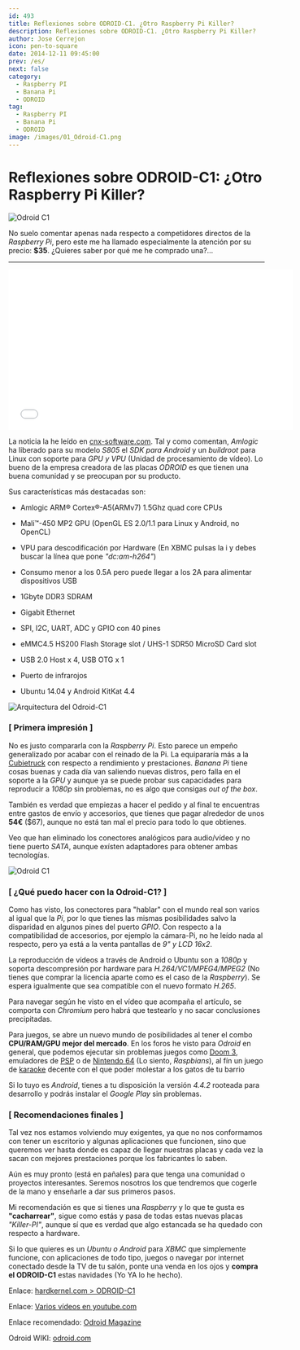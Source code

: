 ```yaml
---
id: 493
title: Reflexiones sobre ODROID-C1. ¿Otro Raspberry Pi Killer?
description: Reflexiones sobre ODROID-C1. ¿Otro Raspberry Pi Killer?
author: Jose Cerrejon
icon: pen-to-square
date: 2014-12-11 09:45:00
prev: /es/
next: false
category:
  - Raspberry PI
  - Banana Pi
  - ODROID
tag:
  - Raspberry PI
  - Banana Pi
  - ODROID
image: /images/01_Odroid-C1.png
---
```


# Reflexiones sobre ODROID-C1: ¿Otro Raspberry Pi Killer?

![Odroid C1](/images/01_Odroid-C1.png)

No suelo comentar apenas nada respecto a competidores directos de la *Raspberry Pi*, pero este me ha llamado especialmente la atención por su precio: **$35**. ¿Quieres saber por qué me he comprado una?...

- - -
<iframe width="560" height="315" src="//www.youtube.com/embed/L2ZRW-AagSQ" frameborder="0" allowfullscreen></iframe>

La noticia la he leído en [cnx-software.com](http://www.cnx-software.com/2014/12/10/hardkernel-odroid-c1-is-a-35-development-board-powered-by-amlogic-s805-quad-core-processor/). Tal y como comentan, *Amlogic* ha liberado para su modelo *S805* el *SDK para Android* y un *buildroot* para Linux con soporte para *GPU y VPU* (Unidad de procesamiento de vídeo). Lo bueno de la empresa creadora de las placas *ODROID* es que tienen una buena comunidad y se preocupan por su producto.

Sus características más destacadas son:

* Amlogic ARM® Cortex®-A5(ARMv7) 1.5Ghz quad core CPUs 

* Mali™-450 MP2 GPU (OpenGL ES 2.0/1.1 para Linux y Android, no OpenCL)

* VPU para descodificación por Hardware (En XBMC pulsas la i y debes buscar la línea que pone *"dc:am-h264"*)

* Consumo menor a los 0.5A pero puede llegar a los 2A para alimentar dispositivos USB

* 1Gbyte DDR3 SDRAM

* Gigabit Ethernet

* SPI, I2C, UART, ADC y GPIO con 40 pines

* eMMC4.5 HS200 Flash Storage slot / UHS-1 SDR50 MicroSD Card slot

* USB 2.0 Host x 4, USB OTG x 1

* Puerto de infrarojos

* Ubuntu 14.04 y Android KitKat 4.4

![Arquitectura del Odroid-C1](/images/2014/12/odriod-driagram.png "Arquitectura del Odroid-C1")

### [ Primera impresión ]

No es justo compararla con la *Raspberry Pi*. Esto parece un empeño generalizado por acabar con el reinado de la Pi. La equipararía más a la [Cubietruck](http://www.cubietruck.com) con respecto a rendimiento y prestaciones. *Banana Pi* tiene cosas buenas y cada día van saliendo nuevas distros, pero falla en el soporte a la *GPU* y aunque ya se puede probar sus capacidades para reproducir a *1080p* sin problemas, no es algo que consigas *out of the box*.

También es verdad que empiezas a hacer el pedido y al final te encuentras entre gastos de envío y accesorios, que tienes que pagar alrededor de unos **54€** ($67), aunque no está tan mal el precio para todo lo que obtienes.

Veo que han eliminado los conectores analógicos para audio/vídeo y no tiene puerto *SATA*, aunque exísten adaptadores para obtener ambas tecnologías.

![Odroid C1](/images/2014/12/odroid-c1.png)

### [ ¿Qué puedo hacer con la Odroid-C1? ]

Como has visto, los conectores para "hablar" con el mundo real son varios al igual que la *Pi*, por lo que tienes las mismas posibilidades salvo la disparidad en algunos pines del puerto *GPIO*. Con respecto a la compatibilidad de accesorios, por ejemplo la cámara-Pi, no he leído nada al respecto, pero ya está a la venta pantallas de *9" y LCD 16x2*.

La reproducción de vídeos a través de Android o Ubuntu son a *1080p* y soporta descompresión por hardware para *H.264/VC1/MPEG4/MPEG2* (No tienes que comprar la licencia aparte como es el caso de la *Raspberry*). Se espera igualmente que sea compatible con el nuevo formato *H.265*.

Para navegar según he visto en el vídeo que acompaña el artículo, se comporta con *Chromium* pero habrá que testearlo y no sacar conclusiones precipitadas.

Para juegos, se abre un nuevo mundo de posibilidades al tener el combo **CPU/RAM/GPU mejor del mercado**. En los foros he visto para *Odroid* en general, que podemos ejecutar sin problemas juegos como [Doom 3](http://forum.odroid.com/viewtopic.php?f=91&t=5354), emuladores de [PSP](https://www.youtube.com/watch?v=p8yGS2SHqpA) o de [Nintendo 64](http://forum.odroid.com/viewtopic.php?f=91&t=5994) (Lo siento, *Raspbians*),  al fín un juego de [karaoke](http://forum.odroid.com/viewtopic.php?f=91&t=7081) decente con el que poder molestar a los gatos de tu barrio

Si lo tuyo es *Android*, tienes a tu disposición la versión *4.4.2* rooteada para desarrollo y podrás instalar el *Google Play* sin problemas.

### [ Recomendaciones finales ]

Tal vez nos estamos volviendo muy exigentes, ya que no nos conformamos con tener un escritorio y algunas aplicaciones que funcionen, sino que queremos ver hasta donde es capaz de llegar nuestras placas y cada vez la sacan con mejores prestaciones porque los fabricantes lo saben.

Aún es muy pronto (está en pañales) para que tenga una comunidad o proyectos interesantes. Seremos nosotros los que tendremos que cogerle de la mano y enseñarle a dar sus primeros pasos.

Mi recomendación es que si tienes una *Raspberry* y lo que te gusta es **"cacharrear"**, sigue como estás y pasa de todas estas nuevas placas *"Killer-PI"*, aunque sí que es verdad que algo estancada se ha quedado con respecto a hardware.

Si lo que quieres es un *Ubuntu o Android* para *XBMC* que simplemente funcione, con aplicaciones de todo tipo, juegos o navegar por internet conectado desde la TV de tu salón, ponte una venda en los ojos y **compra el ODROID-C1** estas navidades (Yo YA lo he hecho).

Enlace: [hardkernel.com > ODROID-C1](http://www.hardkernel.com/main/products/prdt_info.php?g_code=G141578608433)

Enlace: [Varios vídeos en youtube.com](https://www.youtube.com/results?search_query=ODROID-C1&search_sort=video_date_uploaded)

Enlace recomendado: [Odroid Magazine](http://magazine.odroid.com)

Odroid WIKI: [odroid.com](http://odroid.com/dokuwiki/doku.php?id=en:odroid-c1)